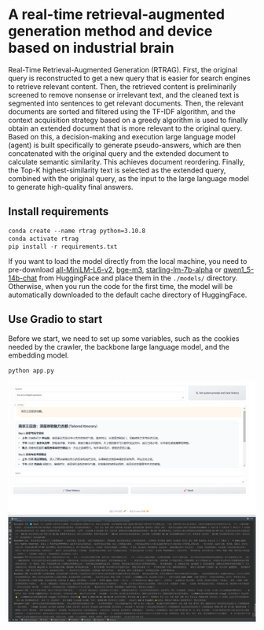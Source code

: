 # A real-time retrieval-augmented generation method and device based on industrial brain

Real-Time Retrieval-Augmented Generation (RTRAG). First, the original query is reconstructed to get a new query that is easier for search engines to retrieve relevant content. Then, the retrieved content is preliminarily screened to remove nonsense or irrelevant text, and the cleaned text is segmented into sentences to get relevant documents. Then, the relevant documents are sorted and filtered using the TF-IDF algorithm, and the context acquisition strategy based on a greedy algorithm is used to finally obtain an extended document that is more relevant to the original query. Based on this, a decision-making and execution large language model (agent) is built specifically to generate pseudo-answers, which are then concatenated with the original query and the extended document to calculate semantic similarity. This achieves document reordering. Finally, the Top-K highest-similarity text is selected as the extended query, combined with the original query, as the input to the large language model to generate high-quality final answers.

## Install requirements

```setup
conda create --name rtrag python=3.10.8
conda activate rtrag
pip install -r requirements.txt
```
If you want to load the model directly from the local machine, you need to pre-download [all-MiniLM-L6-v2](https://huggingface.co/sentence-transformers/all-MiniLM-L6-v2), [bge-m3](https://huggingface.co/BAAI/bge-m3), [starling-lm-7b-alpha](https://huggingface.co/berkeley-nest/Starling-LM-7B-alpha) or [qwen1_5-14b-chat](https://huggingface.co/Qwen/Qwen1.5-14B-Chat) from HuggingFace and place them in the `./models/` directory. Otherwise, when you run the code for the first time, the model will be automatically downloaded to the default cache directory of HuggingFace.

## Use Gradio to start
Before we start, we need to set up some variables, such as the cookies needed by the crawler, the backbone large language model, and the embedding model.
```run
python app.py
```

![pic1](files/home_page.png)
![pic2](files/backstage.png)




